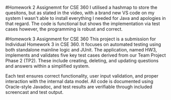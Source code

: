 #Homework 2 Assignemnt for CSE 360
I utilised a hashmap to store the quesitons, but as stated in the video, with a brand new VS code on my system I wasn't able to install everything I needed for Java and apologies in that regard.
The code is functional but shows the implementation via test cases however, the programming is robust and correct.

#Homework 3 Assignment for CSE 360
This project is a submission for Individual Homework 3 in CSE 360. It focuses on automated testing using both standalone mainline logic and JUnit. The application, named HW3, implements and validates five key test cases derived from our Team Project Phase 2 (TP2). These include creating, deleting, and updating questions and answers within a simplified system.

Each test ensures correct functionality, user input validation, and proper interaction with the internal data model. All code is documented using Oracle-style Javadoc, and test results are verifiable through included screencast and test output.


